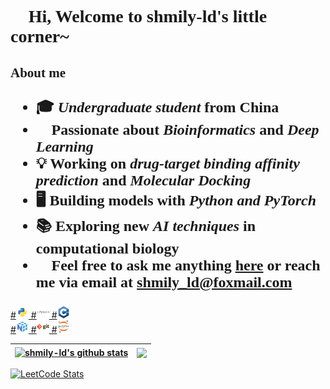 <h1 style="font-family:Cambria; font-weight:bold; font-size:28px;">👋 Hi, Welcome to shmily-ld's little corner~ </h1>

<h2 style="font-family:Cambria; font-weight:bold;">About me</h2>

<ul style="font-family:Cambria; font-weight:bold; font-size:24px;">
  <li>🎓 <b><i>Undergraduate student</i></b> from China</li>
  <li>🔬 Passionate about <b><i>Bioinformatics</i></b> and <b><i>Deep Learning</i></b></li>
  <li>💡 Working on <b><i>drug-target binding affinity prediction</i></b> and <b><i>Molecular Docking</i></b></li>
  <li>🖥️ Building models with <b><i>Python and PyTorch</i></b></li>
  <li>📚 Exploring new <b><i>AI techniques</i></b> in computational biology</li>
  <li>💬 Feel free to ask me anything <a href="https://github.com/shmily-ld/shmily-ld/issues"><b>here</b></a> or reach me via email at <a href="mailto:your-email@example.com"><b>shmily_ld@foxmail.com</b></li>
</ul>



#<code><img height="20" alt="python" src="https://raw.githubusercontent.com/github/explore/master/topics/python/python.png"></code>
#<code><img height="20" alt="pytorch" src="https://raw.githubusercontent.com/github/explore/master/topics/pytorch/pytorch.png"></code>
#<code><img height="20" alt="c++" src="https://raw.githubusercontent.com/github/explore/master/topics/cpp/cpp.png"></code>   
#<code><img height="20" alt="numpy" src="https://raw.githubusercontent.com/github/explore/master/topics/numpy/numpy.png"></code>
#<code><img height="20" alt="git" src="https://raw.githubusercontent.com/github/explore/master/topics/git/git.png"></code>
#<code><img height="20" alt="jupyter" src="https://raw.githubusercontent.com/github/explore/master/topics/jupyter-notebook/jupyter-notebook.png"></code>



| <a href="https://github.com/shmily-ld/github-readme-stats"><img align="center" src="https://github-readme-stats.vercel.app/api?username=shmily-ld&show_icons=true&include_all_commits=true&theme=buefy&hide_border=true" alt="shmily-ld's github stats" /></a> | <a href="https://github.com/shmily-ld/github-readme-stats"><img align="center" src="https://github-readme-stats.vercel.app/api/top-langs/?username=shmily-ld&layout=compact&theme=buefy&hide_border=true" /></a> |
| ------------- | ------------- |

![LeetCode Stats](https://leetcard.jacoblin.cool/yuan-fang-shang-deg?theme=light&font=Averia%20Serif%20Libre&ext=activity&site=cn)

